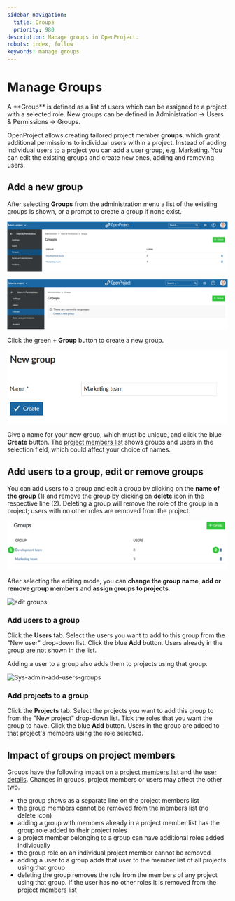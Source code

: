 ```yaml
---
sidebar_navigation:
  title: Groups
  priority: 980
description: Manage groups in OpenProject.
robots: index, follow
keywords: manage groups
---
```


# Manage Groups

<div class="glossary">
A **Group** is defined as a list of users which can be assigned to a project with a selected role. New groups can be defined in Administration -> Users & Permissions -> Groups.
</div>

OpenProject allows creating tailored project member **groups**, which  grant additional permissions to individual users within a project. Instead of adding individual users to a project you can add a user group, e.g. Marketing. You can edit the existing groups and create new ones, adding and removing users.

## Add a new group

After selecting **Groups** from the administration menu a list of the existing groups is shown, or a prompt to create a group if none exist.

![create groups](image-20200211142053557.png)

![no existing groups](image-20200115164118182.png)

Click the green **+ Group** button to create a new group.

![new group](image-20200115164328352.png)

Give a name for your new group, which must be unique, and click the blue **Create** button. The [project members list](../../getting-started/invite-members) shows groups and users in the selection field, which could affect your choice of names.

## Add users to a group, edit or remove groups

You can add users to a group and edit a group by clicking on the **name of the group** (1) and  remove the group by clicking on **delete** icon in the respective line (2). Deleting a group will remove the role of the group in a project; users with no other roles are removed from the project.

![Sys-admin-edit-groups](Sys-admin-edit-groups.png)

After selecting the editing mode, you can **change the group name**, **add or remove group members** and **assign groups to projects**.

![edit groups](image-20200115164847858.png)

### Add users to a group

Click the **Users** tab. Select the users you want to add to this group from the "New user" drop-down list. Click the blue **Add** button. Users already in the group are not shown in the list.

Adding a user to a group also adds them to projects using that group.

![Sys-admin-add-users-groups](Sys-admin-add-users-groups.gif)

### Add projects to a group

Click the **Projects** tab. Select the projects you want to add this group to from the "New project" drop-down list. Tick the roles that you want the group to have. Click the blue **Add** button. Users in the group are added to that project's members using the role selected.

## Impact of groups on project members

Groups have the following impact on a [project members list](../../getting-started/invite-members) and the [user details](../users). Changes in groups, project members or users may affect the other two.

* the group shows as a separate line on the project members list
* the group members cannot be removed from the members list (no delete icon)
* adding a group with members already in a project member list has the group role added to their project roles
* a project member belonging to a group can have additional roles added individually
* the group role on an individual project member cannot be removed
* adding a user to a group adds that user to the member list of all projects using that group
* deleting the group removes the role from the members of any project using that group. If the user has no other roles it is removed from the project members list
